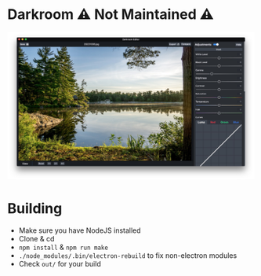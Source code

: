 # Darkroom ⚠️ Not Maintained ⚠️

![screenshot](/docs/image/screenshot.jpg)

# Building
* Make sure you have NodeJS installed
* Clone & cd
* `npm install` & `npm run make`
* `./node_modules/.bin/electron-rebuild` to fix non-electron modules
* Check `out/` for your build
